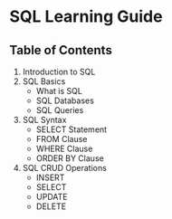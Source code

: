 # SQL Learning Guide

## Table of Contents
1. Introduction to SQL
2. SQL Basics
   - What is SQL
   - SQL Databases
   - SQL Queries
3. SQL Syntax
   - SELECT Statement
   - FROM Clause
   - WHERE Clause
   - ORDER BY Clause
4. SQL CRUD Operations
   - INSERT
   - SELECT
   - UPDATE
   - DELETE